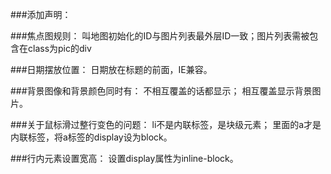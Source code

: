 ###添加声明：
<!DOCTYPE html PUBLIC "-//W3C//DTD XHTML 1.0 Transitional//EN" "http://www.w3.org/TR/xhtml1/DTD/xhtml1-transitional.dtd">

###焦点图规则：
叫地图初始化的ID与图片列表最外层ID一致；图片列表需被包含在class为pic的div

###日期摆放位置：
日期放在标题的前面，IE兼容。

###背景图像和背景颜色同时有：
不相互覆盖的话都显示；
相互覆盖显示背景图片。

###关于鼠标滑过整行变色的问题：
li不是内联标签，是块级元素；
里面的a才是内联标签，将a标签的display设为block。

###行内元素设置宽高：
设置display属性为inline-block。
